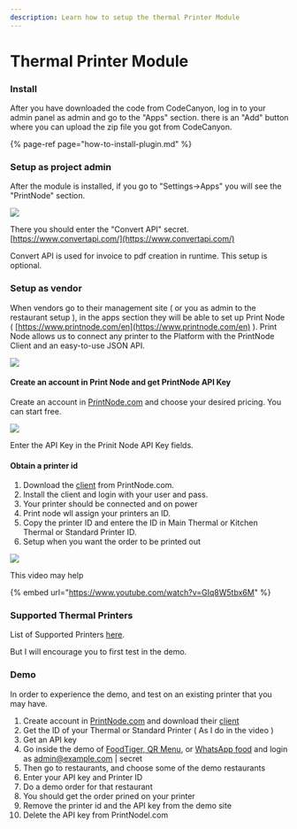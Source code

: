 ```yaml
---
description: Learn how to setup the thermal Printer Module
---
```


# Thermal Printer Module

### Install

After you have downloaded the code from CodeCanyon, log in to your admin panel as admin and go to the "Apps" section. there is an "Add" button where you can upload the zip file you got from CodeCanyon.

{% page-ref page="how-to-install-plugin.md" %}

### Setup as project admin

After the module is installed, if you go to "Settings-&gt;Apps" you will see the "PrintNode" section. 

![](https://i.imgur.com/zi2M6jc.png)

There you should enter the "Convert API" secret.  [https://www.convertapi.com/](https://www.convertapi.com/)

Convert API is used for invoice to pdf creation in runtime. This setup is optional. 

### Setup as vendor

When vendors go to their management site \( or you as admin to the restaurant setup \), in the apps section they will be able to set up Print Node \( [https://www.printnode.com/en](https://www.printnode.com/en) \). Print Node allows us to connect any printer to the Platform with the PrintNode Client and an easy-to-use JSON API. 

![](https://i.imgur.com/EVgFW9P.png)

#### Create an account in Print Node and get PrintNode API Key

Create an account in [PrintNode.com](https://app.printnode.com/app/login/register) and choose your desired pricing. You can start free. 

![](https://i.imgur.com/vVk8cQC.png)

Enter the API Key in the Prinit Node API Key fields. 

#### Obtain a printer id

1. Download the [client](https://www.printnode.com/en/download) from PrintNode.com.
2. Install the client and login with your user and pass. 
3. Your  printer should be connected and on power 
4. Print node wll assign your printers an ID. 
5. Copy the printer ID and entere the ID in Main Thermal or Kitchen Thermal or Standard Printer ID. 
6. Setup when you want the order to be printed out

![](https://i.imgur.com/Q44ftGJ.png)

This video may help

{% embed url="https://www.youtube.com/watch?v=GIq8W5tbx6M" %}

### 

### Supported Thermal Printers

List of Supported Printers [here](https://mobidonia.com/2021/04/08/esc-pos-with-raw-printing-in-printnode/).

But I will encourage you to first test in the demo.

### Demo

In order to experience the demo, and test on an existing printer that you may have.

1. Create account in [PrintNode.com](https://printnode.com/) and download their [client](https://www.printnode.com/en/download)
2. Get the ID of your Thermal or Standard Printer \( As I do in the video \)
3. Get an API key
4. Go inside the demo of [FoodTiger](https://foodtiger.site/),[ QR Menu](https://zebra-qr.com/), or [WhatsApp food](https://whatsappmenus.com/) and login as [admin@example.com](mailto:admin@example.com) \| secret
5. Then go to restaurants, and choose some of the demo restaurants
6. Enter your API key and Printer ID
7. Do a demo order for that restaurant
8. You should get the order prined on your printer
9. Remove the printer id and the API key from the demo site
10. Delete the API key from PrintNodel.com

 





